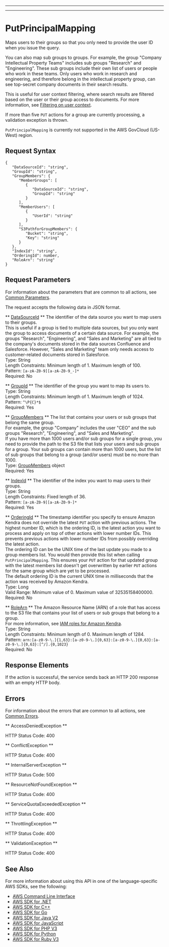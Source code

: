 --------

--------

# PutPrincipalMapping<a name="API_PutPrincipalMapping"></a>

Maps users to their groups so that you only need to provide the user ID when you issue the query\.

You can also map sub groups to groups\. For example, the group "Company Intellectual Property Teams" includes sub groups "Research" and "Engineering"\. These sub groups include their own list of users or people who work in these teams\. Only users who work in research and engineering, and therefore belong in the intellectual property group, can see top\-secret company documents in their search results\.

This is useful for user context filtering, where search results are filtered based on the user or their group access to documents\. For more information, see [Filtering on user context](https://docs.aws.amazon.com/kendra/latest/dg/user-context-filter.html)\.

If more than five `PUT` actions for a group are currently processing, a validation exception is thrown\.

 `PutPrincipalMapping` is currently not supported in the AWS GovCloud \(US\-West\) region\.

## Request Syntax<a name="API_PutPrincipalMapping_RequestSyntax"></a>

```
{
   "DataSourceId": "string",
   "GroupId": "string",
   "GroupMembers": { 
      "MemberGroups": [ 
         { 
            "DataSourceId": "string",
            "GroupId": "string"
         }
      ],
      "MemberUsers": [ 
         { 
            "UserId": "string"
         }
      ],
      "S3PathforGroupMembers": { 
         "Bucket": "string",
         "Key": "string"
      }
   },
   "IndexId": "string",
   "OrderingId": number,
   "RoleArn": "string"
}
```

## Request Parameters<a name="API_PutPrincipalMapping_RequestParameters"></a>

For information about the parameters that are common to all actions, see [Common Parameters](CommonParameters.md)\.

The request accepts the following data in JSON format\.

 ** [DataSourceId](#API_PutPrincipalMapping_RequestSyntax) **   <a name="Kendra-PutPrincipalMapping-request-DataSourceId"></a>
The identifier of the data source you want to map users to their groups\.  
This is useful if a group is tied to multiple data sources, but you only want the group to access documents of a certain data source\. For example, the groups "Research", "Engineering", and "Sales and Marketing" are all tied to the company's documents stored in the data sources Confluence and Salesforce\. However, "Sales and Marketing" team only needs access to customer\-related documents stored in Salesforce\.  
Type: String  
Length Constraints: Minimum length of 1\. Maximum length of 100\.  
Pattern: `[a-zA-Z0-9][a-zA-Z0-9_-]*`   
Required: No

 ** [GroupId](#API_PutPrincipalMapping_RequestSyntax) **   <a name="Kendra-PutPrincipalMapping-request-GroupId"></a>
The identifier of the group you want to map its users to\.  
Type: String  
Length Constraints: Minimum length of 1\. Maximum length of 1024\.  
Pattern: `^\P{C}*$`   
Required: Yes

 ** [GroupMembers](#API_PutPrincipalMapping_RequestSyntax) **   <a name="Kendra-PutPrincipalMapping-request-GroupMembers"></a>
The list that contains your users or sub groups that belong the same group\.  
For example, the group "Company" includes the user "CEO" and the sub groups "Research", "Engineering", and "Sales and Marketing"\.  
If you have more than 1000 users and/or sub groups for a single group, you need to provide the path to the S3 file that lists your users and sub groups for a group\. Your sub groups can contain more than 1000 users, but the list of sub groups that belong to a group \(and/or users\) must be no more than 1000\.  
Type: [GroupMembers](API_GroupMembers.md) object  
Required: Yes

 ** [IndexId](#API_PutPrincipalMapping_RequestSyntax) **   <a name="Kendra-PutPrincipalMapping-request-IndexId"></a>
The identifier of the index you want to map users to their groups\.  
Type: String  
Length Constraints: Fixed length of 36\.  
Pattern: `[a-zA-Z0-9][a-zA-Z0-9-]*`   
Required: Yes

 ** [OrderingId](#API_PutPrincipalMapping_RequestSyntax) **   <a name="Kendra-PutPrincipalMapping-request-OrderingId"></a>
The timestamp identifier you specify to ensure Amazon Kendra does not override the latest `PUT` action with previous actions\. The highest number ID, which is the ordering ID, is the latest action you want to process and apply on top of other actions with lower number IDs\. This prevents previous actions with lower number IDs from possibly overriding the latest action\.  
The ordering ID can be the UNIX time of the last update you made to a group members list\. You would then provide this list when calling `PutPrincipalMapping`\. This ensures your `PUT` action for that updated group with the latest members list doesn't get overwritten by earlier `PUT` actions for the same group which are yet to be processed\.  
The default ordering ID is the current UNIX time in milliseconds that the action was received by Amazon Kendra\.  
Type: Long  
Valid Range: Minimum value of 0\. Maximum value of 32535158400000\.  
Required: No

 ** [RoleArn](#API_PutPrincipalMapping_RequestSyntax) **   <a name="Kendra-PutPrincipalMapping-request-RoleArn"></a>
The Amazon Resource Name \(ARN\) of a role that has access to the S3 file that contains your list of users or sub groups that belong to a group\.  
For more information, see [IAM roles for Amazon Kendra](https://docs.aws.amazon.com/kendra/latest/dg/iam-roles.html#iam-roles-ds)\.  
Type: String  
Length Constraints: Minimum length of 0\. Maximum length of 1284\.  
Pattern: `arn:[a-z0-9-\.]{1,63}:[a-z0-9-\.]{0,63}:[a-z0-9-\.]{0,63}:[a-z0-9-\.]{0,63}:[^/].{0,1023}`   
Required: No

## Response Elements<a name="API_PutPrincipalMapping_ResponseElements"></a>

If the action is successful, the service sends back an HTTP 200 response with an empty HTTP body\.

## Errors<a name="API_PutPrincipalMapping_Errors"></a>

For information about the errors that are common to all actions, see [Common Errors](CommonErrors.md)\.

 ** AccessDeniedException **   
  
HTTP Status Code: 400

 ** ConflictException **   
  
HTTP Status Code: 400

 ** InternalServerException **   
  
HTTP Status Code: 500

 ** ResourceNotFoundException **   
  
HTTP Status Code: 400

 ** ServiceQuotaExceededException **   
  
HTTP Status Code: 400

 ** ThrottlingException **   
  
HTTP Status Code: 400

 ** ValidationException **   
  
HTTP Status Code: 400

## See Also<a name="API_PutPrincipalMapping_SeeAlso"></a>

For more information about using this API in one of the language\-specific AWS SDKs, see the following:
+  [AWS Command Line Interface](https://docs.aws.amazon.com/goto/aws-cli/kendra-2019-02-03/PutPrincipalMapping) 
+  [AWS SDK for \.NET](https://docs.aws.amazon.com/goto/DotNetSDKV3/kendra-2019-02-03/PutPrincipalMapping) 
+  [AWS SDK for C\+\+](https://docs.aws.amazon.com/goto/SdkForCpp/kendra-2019-02-03/PutPrincipalMapping) 
+  [AWS SDK for Go](https://docs.aws.amazon.com/goto/SdkForGoV1/kendra-2019-02-03/PutPrincipalMapping) 
+  [AWS SDK for Java V2](https://docs.aws.amazon.com/goto/SdkForJavaV2/kendra-2019-02-03/PutPrincipalMapping) 
+  [AWS SDK for JavaScript](https://docs.aws.amazon.com/goto/AWSJavaScriptSDK/kendra-2019-02-03/PutPrincipalMapping) 
+  [AWS SDK for PHP V3](https://docs.aws.amazon.com/goto/SdkForPHPV3/kendra-2019-02-03/PutPrincipalMapping) 
+  [AWS SDK for Python](https://docs.aws.amazon.com/goto/boto3/kendra-2019-02-03/PutPrincipalMapping) 
+  [AWS SDK for Ruby V3](https://docs.aws.amazon.com/goto/SdkForRubyV3/kendra-2019-02-03/PutPrincipalMapping) 